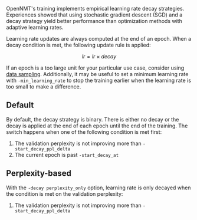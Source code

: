 OpenNMT's training implements empirical learning rate decay strategies. Experiences showed that using stochastic gradient descent (SGD) and a decay strategy yield better performance than optimization methods with adaptive learning rates.

Learning rate updates are always computed at the end of an epoch. When a decay condition is met, the following update rule is applied:

$$lr = lr \times decay$$

If an epoch is a too large unit for your particular use case, consider using [data sampling](sampling.md). Additionally, it may be useful to set a minimum learning rate with `-min_learning_rate` to stop the training earlier when the learning rate is too small to make a difference.

## Default

By default, the decay strategy is binary. There is either no decay or the decay is applied at the end of each epoch until the end of the training. The switch happens when one of the following condition is met first:

1. The validation perplexity is not improving more than `-start_decay_ppl_delta`
2. The current epoch is past `-start_decay_at`

## Perplexity-based

With the `-decay perplexity_only` option, learning rate is only decayed when the condition is met on the validation perplexity:

1. The validation perplexity is not improving more than `-start_decay_ppl_delta`
